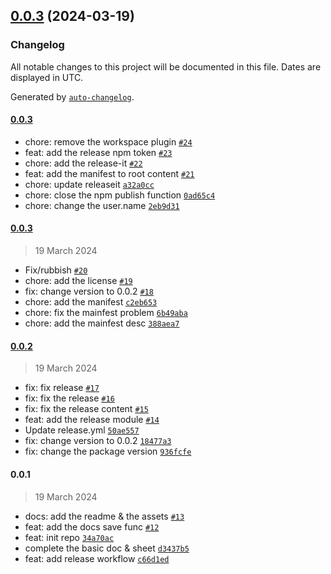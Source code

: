 

## [0.0.3](https://github.com/karlsbeard/obsidian-univer/compare/0.0.2...0.0.3) (2024-03-19)

### Changelog

All notable changes to this project will be documented in this file. Dates are displayed in UTC.

Generated by [`auto-changelog`](https://github.com/CookPete/auto-changelog).

#### [0.0.3](https://github.com/karlsbeard/obsidian-univer/compare/0.0.3...0.0.3)

- chore: remove the workspace plugin [`#24`](https://github.com/karlsbeard/obsidian-univer/pull/24)
- feat: add the release npm token [`#23`](https://github.com/karlsbeard/obsidian-univer/pull/23)
- chore: add the release-it [`#22`](https://github.com/karlsbeard/obsidian-univer/pull/22)
- feat: add the manifest to root content [`#21`](https://github.com/karlsbeard/obsidian-univer/pull/21)
- chore: update releaseit [`a32a0cc`](https://github.com/karlsbeard/obsidian-univer/commit/a32a0cc7979cdd44ed8affdcc1705be1864e0bbe)
- chore: close the npm publish function [`0ad65c4`](https://github.com/karlsbeard/obsidian-univer/commit/0ad65c4d8755275aee4dcaa8c11d768169b3c174)
- chore: change the user.name [`2eb9d31`](https://github.com/karlsbeard/obsidian-univer/commit/2eb9d31acf3c2b0054f60e90e7c6b6bd450b8e73)

#### [0.0.3](https://github.com/karlsbeard/obsidian-univer/compare/0.0.2...0.0.3)

> 19 March 2024

- Fix/rubbish [`#20`](https://github.com/karlsbeard/obsidian-univer/pull/20)
- chore: add the license [`#19`](https://github.com/karlsbeard/obsidian-univer/pull/19)
- fix: change version to 0.0.2 [`#18`](https://github.com/karlsbeard/obsidian-univer/pull/18)
- chore: add the manifest [`c2eb653`](https://github.com/karlsbeard/obsidian-univer/commit/c2eb653cf7acd56f3b4171cdc544fe76b4741e3e)
- chore: fix the mainfest problem [`6b49aba`](https://github.com/karlsbeard/obsidian-univer/commit/6b49aba0db11aa849b054cad4ecf2aeae1d05489)
- chore: add the mainfest desc [`388aea7`](https://github.com/karlsbeard/obsidian-univer/commit/388aea73469306337cfcc7359b58be017c9bd9a4)

#### [0.0.2](https://github.com/karlsbeard/obsidian-univer/compare/0.0.1...0.0.2)

> 19 March 2024

- fix: fix release [`#17`](https://github.com/karlsbeard/obsidian-univer/pull/17)
- fix: fix the release [`#16`](https://github.com/karlsbeard/obsidian-univer/pull/16)
- fix: fix the release content [`#15`](https://github.com/karlsbeard/obsidian-univer/pull/15)
- feat: add the release module [`#14`](https://github.com/karlsbeard/obsidian-univer/pull/14)
- Update release.yml [`50ae557`](https://github.com/karlsbeard/obsidian-univer/commit/50ae557746f4aa2101f0d97b444dcb43114fdf00)
- fix: change version to 0.0.2 [`18477a3`](https://github.com/karlsbeard/obsidian-univer/commit/18477a3bd3687e9cdf57635c814ef36b71c7b1aa)
- fix: change the package version [`936fcfe`](https://github.com/karlsbeard/obsidian-univer/commit/936fcfecdce5009223c9d6e00db342b5ce390ad3)

#### 0.0.1

> 19 March 2024

- docs: add the readme & the assets [`#13`](https://github.com/karlsbeard/obsidian-univer/pull/13)
- feat: add the docs save func [`#12`](https://github.com/karlsbeard/obsidian-univer/pull/12)
- feat: init repo [`34a70ac`](https://github.com/karlsbeard/obsidian-univer/commit/34a70ace03ef718a9aa561d852cb29e9a5d80c12)
- complete the basic doc & sheet [`d3437b5`](https://github.com/karlsbeard/obsidian-univer/commit/d3437b5d54cc9d6b3d4f79a25e3ae89367633159)
- feat: add release workflow [`c66d1ed`](https://github.com/karlsbeard/obsidian-univer/commit/c66d1edcf1b7c35f098691c4d38bb8a6eab6a281)
